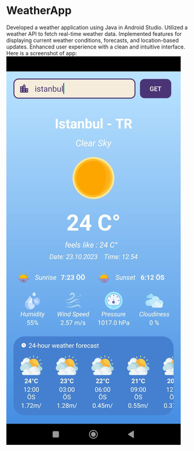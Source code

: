 # WeatherApp
 Developed a weather application using Java in Android Studio. Utilized a weather API to fetch real-time weather data. Implemented features for displaying current weather conditions, forecasts, and location-based updates. Enhanced user experience with a clean and intuitive interface.
 Here is a screenshot of app:
![Weather App Screenshot](https://raw.githubusercontent.com/suedakkus/WeatherApp/main/WeatherApp/Screenshot_of_app.jpg)
 
